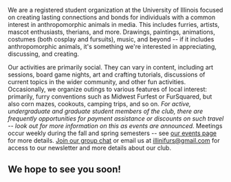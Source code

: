 
[//]: # (pageid: about)
[//]: # (title: About Us)
[//]: # (author: @3xStan)
[//]: # (description: The IlliniFurs are a registered student organization at the University of Illinois.)
[//]: # (focus_image: https://illinifurs.com/images/namedLogo.png)
[//]: # (widgets: true)
[//]: # (fotorama: true)

We are a registered student organization at the University of Illinois focused on creating lasting connections and bonds for individuals with a common interest in anthropomorphic animals in media. This includes furries, artists, mascot enthusiasts, therians, and more. Drawings, paintings, animations, costumes (both cosplay and fursuits), music, and beyond -- if it includes anthropomorphic animals, it's something we're interested in appreciating, discussing, and creating.

Our activities are primarily social. They can vary in content, including art sessions, board game nights, art and crafting tutorials, discussions of current topics in the wider community, and other fun activities. Occasionally, we organize outings to various features of local interest: primarily, furry conventions such as Midwest Furfest or FurSquared, but also corn mazes, cookouts, camping trips, and so on. *For active, undergraduate and graduate student members of the club, there are frequently opportunities for payment assistance or discounts on such travel -- look out for more information on this as events are announced.* Meetings occur weekly during the fall and spring semesters -- see [our events page](/events) for more details. [Join our group chat](/chat) or email us at [illinifurs@gmail.com](mailto:illinifurs@gmail.com) for access to our newsletter and more details about our club.

## We hope to see you soon!
